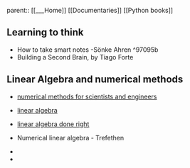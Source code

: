 parent:: [[___Home]]
[[Documentaries]]
[[Python books]]

## Learning to think

- How to take smart notes -Sönke Ahren 
 ^97095b
- Building a Second Brain, by Tiago Forte

## Linear Algebra and numerical methods

- [numerical methods for scientists and engineers](https://en.m.wikipedia.org/wiki/Richard_Hamming)
- [linear algebra](https://scicomp.stackexchange.com/questions/1040/which-linear-algebra-texts-should-i-read-before-learning-numerical-linear-algebr)
- [linear algebra done right](https://scicomp.stackexchange.com/questions/1040/which-linear-algebra-texts-should-i-read-before-learning-numerical-linear-algebr)
- Numerical linear algebra - Trefethen
- 

-
